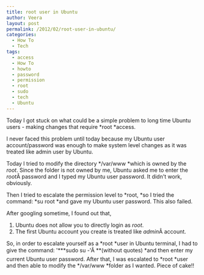 ```yaml
---
title: root user in Ubuntu
author: Veera
layout: post
permalink: /2012/02/root-user-in-ubuntu/
categories:
  - How To
  - Tech
tags:
  - access
  - How To
  - howto
  - password
  - permission
  - root
  - sudo
  - tech
  - Ubuntu
---
```


Today I got stuck on what could be a simple problem to long time Ubuntu users - making changes that require *root *access.

I never faced this problem until today because my Ubuntu user account/password was enough to make system level changes as it was treated like admin user by Ubuntu.

Today I tried to modify the directory */var/www *which is owned by the *root*. Since the folder is not owned by me, Ubuntu asked me to enter the *root*Â password and I typed my Ubuntu user password. It didn't work, obviously.

Then I tried to escalate the permission level to *root, *so I tried the command: *su root *and gave my Ubuntu user password. This also failed.

After googling sometime, I found out that,

1.  Ubuntu does not allow you to directly login as *root*.
2.  The first Ubuntu account you create is treated like *admin*Â account.

So, in order to escalate yourself as a *root *user in Ubuntu terminal, I had to give the command: '***sudo su -'Â **(without quotes) *and then enter my current Ubuntu user password. After that, I was escalated to *root *user and then able to modify the */var/www *folder as I wanted. Piece of cake!!